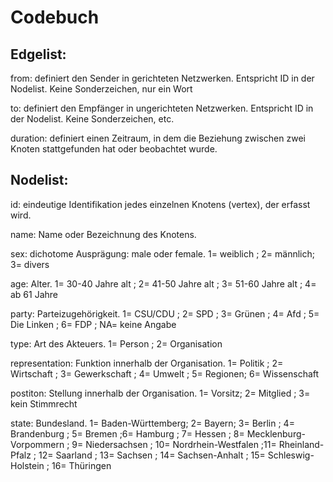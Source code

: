 <h1>Codebuch</h1>
<h2>Edgelist:</h2>

from: definiert den Sender in gerichteten Netzwerken. Entspricht ID in der Nodelist. Keine Sonderzeichen, nur ein Wort <p>
to: definiert den Empfänger in ungerichteten Netzwerken. Entspricht ID in der Nodelist. Keine Sonderzeichen, etc. <p>
duration: definiert einen Zeitraum, in dem die Beziehung zwischen zwei Knoten stattgefunden hat oder beobachtet wurde. <p>

<h2>Nodelist:</h2>
id: eindeutige Identifikation jedes einzelnen Knotens (vertex), der erfasst wird. <p>  
name: Name oder Bezeichnung des Knotens. <p>
sex: dichotome Ausprägung: male oder female. 1= weiblich ; 2= männlich; 3= divers <p>
age: Alter. 1= 30-40 Jahre alt ; 2= 41-50 Jahre alt ; 3= 51-60 Jahre alt ; 4= ab 61 Jahre <p>
party: Parteizugehörigkeit. 1= CSU/CDU ; 2= SPD ; 3= Grünen ; 4= Afd ; 5= Die Linken ; 6= FDP ; NA= keine Angabe <p>
type: Art des Akteuers. 1= Person ; 2= Organisation <p>
representation: Funktion innerhalb der Organisation. 1= Politik ; 2= Wirtschaft ; 3= Gewerkschaft ; 4= Umwelt ; 5= Regionen; 6= Wissenschaft <p>
postiton: Stellung innerhalb der Organisation. 1= Vorsitz; 2= Mitglied ; 3= kein Stimmrecht <p>
state: Bundesland. 1= Baden-Württemberg; 2= Bayern; 3= Berlin ; 4= Brandenburg ; 5= Bremen ;6= Hamburg ; 7= Hessen ; 8= Mecklenburg-Vorpommern ; 9= Niedersachsen ; 10= Nordrhein-Westfalen ;11= Rheinland-Pfalz ; 12= Saarland ; 13= Sachsen ; 14= Sachsen-Anhalt ; 15= Schleswig-Holstein ; 16= Thüringen
